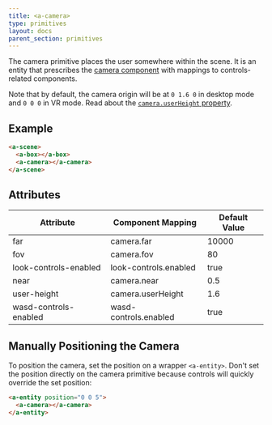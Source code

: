 ```yaml
---
title: <a-camera>
type: primitives
layout: docs
parent_section: primitives
---
```


The camera primitive places the user somewhere within the scene. It is an
entity that prescribes the [camera component](../components/) with mappings to
controls-related components.

[userheight]: ../components/camera.md#vr-behavior

Note that by default, the camera origin will be at `0 1.6 0` in desktop mode
and `0 0 0` in VR mode. Read about the [`camera.userHeight` property][userheight].

## Example

```html
<a-scene>
  <a-box></a-box>
  <a-camera></a-camera>
</a-scene>
```

## Attributes

| Attribute             | Component Mapping     | Default Value |
|-----------------------|-----------------------|---------------|
| far                   | camera.far            | 10000         |
| fov                   | camera.fov            | 80            |
| look-controls-enabled | look-controls.enabled | true          |
| near                  | camera.near           | 0.5           |
| user-height           | camera.userHeight     | 1.6           |
| wasd-controls-enabled | wasd-controls.enabled | true          |

## Manually Positioning the Camera

To position the camera, set the position on a wrapper `<a-entity>`. Don't set
the position directly on the camera primitive because controls will quickly
override the set position:

```html
<a-entity position="0 0 5">
  <a-camera></a-camera>
</a-entity>
```
